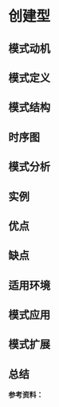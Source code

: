 # 创建型

## 模式动机



## 模式定义



## 模式结构



## 时序图



## 模式分析



## 实例



## 优点



## 缺点



## 适用环境



## 模式应用



## 模式扩展



## 总结





**参考资料：**

